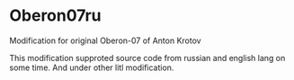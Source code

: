 # Oberon07ru
Modification for original Oberon-07 of Anton Krotov

This modification supproted source code from russian and english lang on some time. And under other litl modification.
